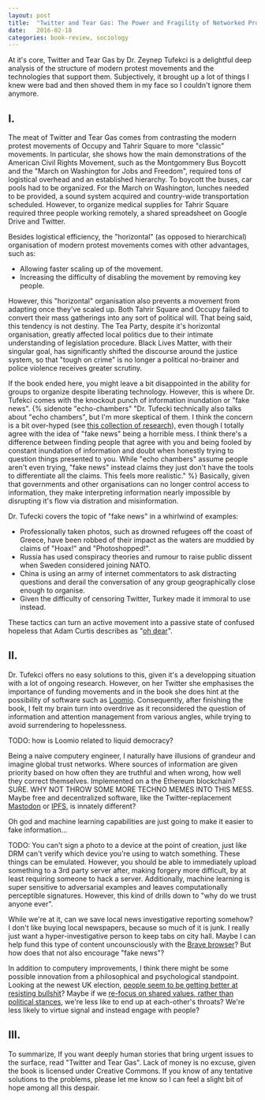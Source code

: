 ```yaml
---
layout: post
title:  "Twitter and Tear Gas: The Power and Fragility of Networked Protest"
date:   2016-02-18
categories: book-review, sociology
---
```


At it's core, Twitter and Tear Gas by Dr. Zeynep Tufekci is a delightful deep analysis of the structure of modern protest movements and the technologies that support them. Subjectively, it brought up a lot of things I knew were bad and then shoved them in my face so I couldn't ignore them anymore.

## I.

The meat of Twitter and Tear Gas comes from contrasting the modern protest movements of Occupy and Tahrir Square to more "classic" movements. In particular, she shows how the main demonstrations of the American Civil Rights Movement, such as the Montgommery Bus Boycott and the "March on Washington for Jobs and Freedom", required tons of logistical overhead and an established hierarchy. To boycott the buses, car pools had to be organized. For the March on Washington, lunches needed to be provided, a sound system acquired and country-wide transportation scheduled. However, to organize medical supplies for Tahrir Square required three people working remotely, a shared spreadsheet on Google Drive and Twitter.

Besides logistical efficiency, the "horizontal" (as opposed to hierarchical) organisation of modern protest movements comes with other advantages, such as:

- Allowing faster scaling up of the movement.
- Increasing the difficulty of disabling the movement by removing key people.

However, this "horizontal" organisation also prevents a movement from adapting once they've scaled up. Both Tahrir Square and Occupy failed to convert their mass gatherings into any sort of political will. That being said, this tendency is not destiny. The Tea Party, despite it's horizontal organisation, greatly affected local politics due to their intimate understanding of legislation procedure. Black Lives Matter, with their singular goal, has significantly shifted the discourse around the justice system, so that "tough on crime" is no longer a political no-brainer and police violence receives greater scrutiny.

If the book ended here, you might leave a bit disappointed in the ability for groups to organize despite liberating technology. However, this is where Dr. Tufekci comes with the knockout punch of information inundation or "fake news".
{% sidenote "echo-chambers" "Dr. Tufecki technically also talks about \"echo chambers\", but I'm more skeptical of them. I think the concern is a bit over-hyped (see [this collection of research](https//cogsci.stackexchange.com/q/17364/4397)), even though I totally agree with the idea of \"fake news\" being a horrible mess. I think there's a difference between finding people that agree with you and being fooled by constant inundation of information and doubt when honestly trying to question things presented to you. While \"echo chambers\" assume people aren't even trying, \"fake news\" instead claims they just don't have the tools to differentiate all the claims. This feels more realistic." %} Basically, given that governments and other organisations can no longer control access to information, they make interpreting information nearly impossible by disrupting it's flow via distration and misinformation.


Dr. Tufecki covers the topic of "fake news" in a whirlwind of examples:
- Professionally taken photos, such as drowned refugees off the coast of Greece, have been robbed of their impact as the waters are muddied by claims of "Hoax!" and "Photoshopped!".
- Russia has used conspiracy theories and rumour to raise public dissent when Sweden considered joining NATO.
- China is using an army of internet commentators to ask distracting questions and derail the conversation of any group geographically close enough to organise.
- Given the difficulty of censoring Twitter, Turkey made it immoral to use instead.

These tactics can turn an active movement into a passive state of confused hopeless that Adam Curtis describes as "[oh dear](https://www.youtube.com/watch?v=wcy8uLjRHPM)".


## II.

Dr. Tufekci offers no easy solutions to this, given it's a developping situation with a lot of ongoing research. However, on her Twitter she emphasises the importance of funding movements and in the book she does hint at the possibility of software such as [Loomio](https://www.loomio.org/). Consequently, after finishing the book, I felt my brain turn into overdrive as it reconsidered the question of information and attention management from various angles, while trying to avoid surrendering to hopelessness.

TODO: how is Loomio related to liquid democracy?

Being a naive computery engineer, I naturally have illusions of grandeur and imagine global trust networks. Where sources of information are given priority based on how often they are truthful and when wrong, how well they correct themselves. Implemented on a the Ethereum blockchain? SURE. WHY NOT THROW SOME MORE TECHNO MEMES INTO THIS MESS. Maybe free and decentralized software, like the Twitter-replacement [Mastodon](https://mastodon.social/about) or [IPFS](https://ipfs.io/), is innately different?

Oh god and machine learning capabilities are just going to make it easier to fake information...

TODO: You can't sign a photo to a device at the point of creation, just like DRM can't verify which device you're using to watch something. These things can be emulated. However, you should be able to immediately upload something to a 3rd party server after, making forgery more difficult, by at least requiring someone to hack a server. Additionally, machine learning is super sensitive to adversarial examples and leaves computationally perceptible signatures. However, this kind of drills down to "why do we trust anyone ever".

While we're at it, can we save local news investigative reporting somehow? I don't like buying local newspapers, because so much of it is junk. I really just want a hyper-investigative person to keep tabs on city hall. Maybe I can help fund this type of content uncounsciously with the [Brave browser](https://brave.com/)? But how does that not also encourage "fake news"?

In addition to computery improvements, I think there might be some possible innovation from a philosophical and psychological standpoint. Looking at the newest UK election, [people seem to be getting better at resisting bullshit](https://boingboing.net/2017/06/11/attention-snakeoil.html)? Maybe if we [re-focus on shared values, rather than political stances](https://medium.com/what-to-build/nothing-to-be-done-bfe2ce71a3a2
), we're less like to end up at each-other's throats? We're less likely to virtue signal and instead engage with people?

## III.

To summarize, If you want deeply human stories that bring urgent issues to the surface, read "Twitter and Tear Gas". Lack of money is no excuse, given the book is licensed under Creative Commons. If you know of any tentative solutions to the problems, please let me know so I can feel a slight bit of hope among all this despair.
